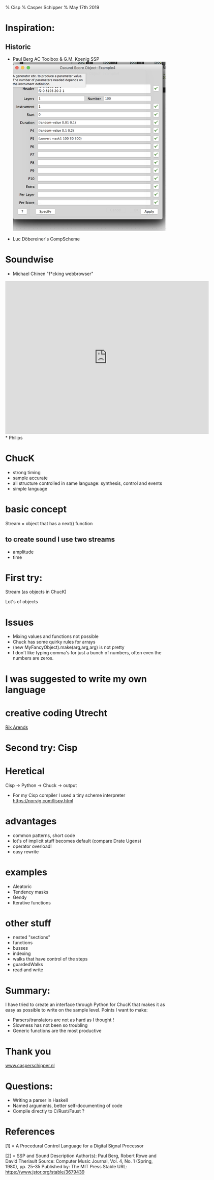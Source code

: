 % Cisp
% Casper Schipper
% May 17th 2019

# Inspiration:

## Historic

* Paul Berg AC Toolbox & G.M. Koenig SSP
![ac-toolbox](screenshot-actoolbox.png)

* Luc Döbereiner's CompScheme


# Soundwise

* Michael Chinen "f\*cking webbrowser"
<iframe title="vimeo-player" src="https://player.vimeo.com/video/9635993" width="640" height="480" frameborder="0" allowfullscreen></iframe>
* Philips 
<https://soundcloud.com/gerard-alberts/sets/philips-technisch-tijdschrift>

# ChucK

* strong timing
* sample accurate
* all structure controlled in same language: synthesis, control and events
* simple language


# basic concept

Stream = object that has a next() function

## to create sound I use two streams

* amplitude 
* time

# First try:

Stream (as objects in ChucK)

Lot's of objects 

# Issues

* Mixing values and functions not possible
* Chuck has some quirky rules for arrays
* (new MyFancyObject).make(arg,arg,arg) is not pretty
* I don't like typing comma's for just a bunch of numbers, often even the numbers are zeros.

# I was suggested to write my own language

# creative coding Utrecht
[Rik Arends](https://twitter.com/rikarends)

# Second try: Cisp

# Heretical 

Cisp -> Python -> Chuck -> output

* For my Cisp compiler I used a tiny scheme interpreter
<https://norvig.com/lispy.html>

# advantages

* common patterns, short code
* lot's of implicit stuff becomes default (compare Drate Ugens)
* operator overload!
* easy rewrite
 
# examples
* Aleatoric 
* Tendency masks
* Gendy
* Iterative functions

# other stuff

* nested "sections"
* functions
* busses
* indexing
* walks that have control of the steps
* guardedWalks
* read and write




Summary:
========

I have tried to create an interface through Python for ChucK that makes it as easy as possible to write on the sample level.
Points I want to make:
 
* Parsers/translators are not as hard as I thought !
* Slowness has not been so troubling
* Generic functions are the most productive

# Thank you

www.casperschipper.nl



# Questions:
* Writing a parser in Haskell
* Named arguments, better self-documenting of code
* Compile directly to C/Rust/Faust ?

# References

[1] = A Procedural Control Language for a Digital Signal Processor

[2] = SSP and Sound Description
Author(s): Paul Berg, Robert Rowe and David Theriault
Source: Computer Music Journal, Vol. 4, No. 1 (Spring, 1980), pp. 25-35 Published by: The MIT Press
Stable URL: https://www.jstor.org/stable/3679439


